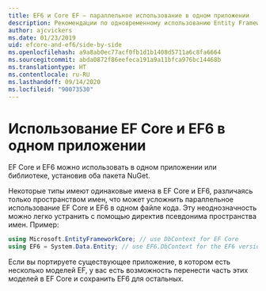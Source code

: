 ```yaml
---
title: EF6 и Core EF — параллельное использование в одном приложении
description: Рекомендации по одновременному использованию Entity Framework Core и Entity Framework 6 в одном приложении
author: ajcvickers
ms.date: 01/23/2019
uid: efcore-and-ef6/side-by-side
ms.openlocfilehash: a9a8ab0ec77acf0fb1d1b1408d5711a6c8fa6664
ms.sourcegitcommit: abda0872f86eefeca191a9a11bfca976bc14468b
ms.translationtype: HT
ms.contentlocale: ru-RU
ms.lasthandoff: 09/14/2020
ms.locfileid: "90073530"
---
```

# <a name="using-ef-core-and-ef6-in-the-same-application"></a>Использование EF Core и EF6 в одном приложении

EF Core и EF6 можно использовать в одном приложении или библиотеке, установив оба пакета NuGet.

Некоторые типы имеют одинаковые имена в EF Core и EF6, различаясь только пространством имен, что может усложнить параллельное использование EF Core и EF6 в одном файле кода. Эту неоднозначность можно легко устранить с помощью директив псевдонима пространства имен. Пример:

``` csharp
using Microsoft.EntityFrameworkCore; // use DbContext for EF Core
using EF6 = System.Data.Entity; // use EF6.DbContext for the EF6 version
```

Если вы портируете существующее приложение, в котором есть несколько моделей EF, у вас есть возможность перенести часть этих моделей в EF Core и сохранить EF6 для остальных.
